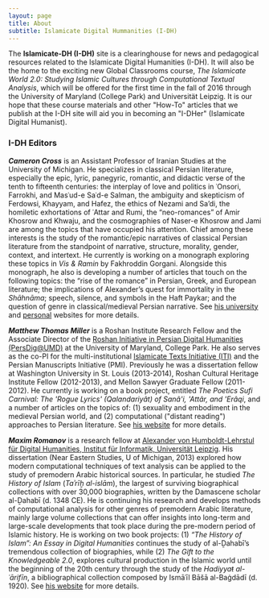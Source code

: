 ```yaml
---
layout: page
title: About
subtitle: Islamicate Digital Hummanities (I-DH)
---
```


The **Islamicate-DH (I-DH)** site is a clearinghouse for news and pedagogical resources related to the Islamicate Digital Humanities (I-DH). It will also be the home to the exciting new Global Classrooms course, _The Islamicate World 2.0: Studying Islamic Cultures through Computational Textual Analysis_, which will be offered for the first time in the fall of 2016 through the University of Maryland (College Park) and Universität Leipzig. It is our hope that these course materials and other "How-To" articles that we publish at the I-DH site will aid you in becoming an "I-DHer" (Islamicate Digital Humanist).

### I-DH Editors

**_Cameron Cross_** is an Assistant Professor of Iranian Studies at the University of Michigan. He specializes in classical Persian literature, especially the epic, lyric, panegyric, romantic, and didactic verse of the tenth to fifteenth centuries: the interplay of love and politics in ʿOnsori, Farrokhi, and Masʿud-e Saʿd-e Salman, the ambiguity and skepticism of Ferdowsi, Khayyam, and Hafez, the ethics of Nezami and Sa’di, the homiletic exhortations of ʿAttar and Rumi, the “neo-romances” of Amir Khosrow and Khwaju, and the cosmographies of Naser-e Khosrow and Jami are among the topics that have occupied his attention. Chief among these interests is the study of the romantic/epic narratives of classical Persian literature from the standpoint of narrative, structure, morality, gender, context, and intertext. He currently is working on a monograph exploring these topics in _Vis & Ramin_ by Fakhroddin Gorgani. Alongside this monograph, he also is developing a number of articles that touch on the following topics: the “rise of the romance” in Persian, Greek, and European literature; the implications of Alexander’s quest for immortality in the _Shāhnāma_; speech, silence, and symbols in the Haft Paykar; and the question of genre in classical/medieval Persian narrative. See [his university](https://lsa.umich.edu/neareast/people/faculty/kchalipa.html) and [personal](http://sites.lsa.umich.edu/kchalipa/) websites for more details.

**_Matthew Thomas Miller_** is a Roshan Institute Research Fellow and the Associate Director of the [Roshan Initiative in Persian Digital Humanities (PersDig@UMD)](http://persdig.umd.edu/) at the University of Maryland, College Park. He also serves as the co-PI for the multi-institutional [Islamicate Texts Initiative (ITI)](http://iti-corpus.github.io/) and the Persian Manuscripts Initiative (PMI). Previously he was a dissertation fellow at Washington University in St. Louis (2013-2014), Roshan Cultural Heritage Institute Fellow (2012-2013), and Mellon Sawyer Graduate Fellow (2011-2012). He currently is working on a book project, entitled _The Poetics Sufi Carnival: The 'Rogue Lyrics' (Qalandariyât) of Sanâ'i, 'Attâr, and 'Erâqi_, and a number of articles on the topics of: (1) sexuality and embodiment in the medieval Persian world, and (2) computational ("distant reading") approaches to Persian literature. See [his website](http://www.matthewthomasmiller.com/) for more details.

**_Maxim Romanov_** is a research fellow at [Alexander von Humboldt-Lehrstul für Digital Humanities, Institut für Informatik, Universität Leipzig](http://www.dh.uni-leipzig.de/wo/). His dissertation (Near Eastern Studies, U of Michigan, 2013) explored how modern computational techniques of text analysis can be applied to the study of premodern Arabic historical sources. In particular, he studied _The History of Islam_ (_Taʾrīḫ al-islām_), the largest of surviving biographical collections with over 30,000 biographies, written by the Damascene scholar al-Ḏahabī (d. 1348 CE). He is continuing his research and develops methods of computational analysis for other genres of premodern Arabic literature, mainly large volume collections that can offer insights into long-term and large-scale developments that took place during the pre-modern period of Islamic history. He is working on two book projects: (1) _“The History of Islam”: An Essay in Digital Humanities_ continues the study of al-Ḏahabī’s tremendous collection of biographies, while (2) _The Gift to the Knowledgeable 2.0_, explores cultural production in the Islamic world until the beginning of the 20th century through the study of the _Hadiyyaŧ al-ʿārifīn_, a bibliographical collection composed by Ismāʿīl Bāšā al-Baġdādī (d. 1920). See [his website](http://maximromanov.github.io/) for more details.


